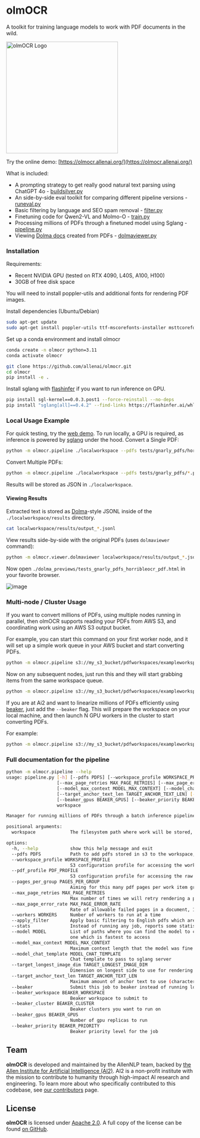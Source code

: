 # olmOCR

A toolkit for training language models to work with PDF documents in the wild.


<img src="https://github.com/user-attachments/assets/d70c8644-3e64-4230-98c3-c52fddaeccb6" alt="olmOCR Logo" width="300"/>
<br/>

Try the online demo: [https://olmocr.allenai.org/](https://olmocr.allenai.org/)

What is included:
 - A prompting strategy to get really good natural text parsing using ChatGPT 4o - [buildsilver.py](https://github.com/allenai/olmocr/blob/main/olmocr/data/buildsilver.py)
 - An side-by-side eval toolkit for comparing different pipeline versions - [runeval.py](https://github.com/allenai/olmocr/blob/main/olmocr/eval/runeval.py)
 - Basic filtering by language and SEO spam removal - [filter.py](https://github.com/allenai/olmocr/blob/main/olmocr/filter/filter.py)
 - Finetuning code for Qwen2-VL and Molmo-O - [train.py](https://github.com/allenai/olmocr/blob/main/olmocr/train/train.py)
 - Processing millions of PDFs through a finetuned model using Sglang - [pipeline.py](https://github.com/allenai/olmocr/blob/main/olmocr/pipeline.py)
 - Viewing [Dolma docs](https://github.com/allenai/dolma) created from PDFs - [dolmaviewer.py](https://github.com/allenai/olmocr/blob/main/olmocr/viewer/dolmaviewer.py)

### Installation

Requirements:
 - Recent NVIDIA GPU (tested on RTX 4090, L40S, A100, H100)
 - 30GB of free disk space
 
You will need to install poppler-utils and additional fonts for rendering PDF images.

Install dependencies (Ubuntu/Debian)
```bash
sudo apt-get update
sudo apt-get install poppler-utils ttf-mscorefonts-installer msttcorefonts fonts-crosextra-caladea fonts-crosextra-carlito gsfonts lcdf-typetools
```

Set up a conda environment and install olmocr
```bash
conda create -n olmocr python=3.11
conda activate olmocr

git clone https://github.com/allenai/olmocr.git
cd olmocr
pip install -e .
```

Install sglang with [flashinfer](https://github.com/flashinfer-ai/flashinfer) if you want to run inference on GPU.
```bash
pip install sgl-kernel==0.0.3.post1 --force-reinstall --no-deps
pip install "sglang[all]==0.4.2" --find-links https://flashinfer.ai/whl/cu124/torch2.4/flashinfer/
```

### Local Usage Example

For quick testing, try the [web demo](https://olmocr.allen.ai/). To run locally, a GPU is required, as inference is powered by [sglang](https://github.com/sgl-project/sglang) under the hood.
Convert a Single PDF:
```bash
python -m olmocr.pipeline ./localworkspace --pdfs tests/gnarly_pdfs/horribleocr.pdf
```

Convert Multiple PDFs:
```bash
python -m olmocr.pipeline ./localworkspace --pdfs tests/gnarly_pdfs/*.pdf
```
Results will be stored as JSON in `./localworkspace`.

#### Viewing Results

Extracted text is stored as [Dolma](https://github.com/allenai/dolma)-style JSONL inside of the `./localworkspace/results` directory.

```bash
cat localworkspace/results/output_*.jsonl  
```

View results side-by-side with the original PDFs (uses `dolmaviewer` command):

```bash
python -m olmocr.viewer.dolmaviewer localworkspace/results/output_*.jsonl
```

Now open `./dolma_previews/tests_gnarly_pdfs_horribleocr_pdf.html` in your favorite browser.

![image](https://github.com/user-attachments/assets/128922d1-63e6-4d34-84f2-d7901237da1f)


### Multi-node / Cluster Usage

If you want to convert millions of PDFs, using multiple nodes running in parallel, then olmOCR supports
reading your PDFs from AWS S3, and coordinating work using an AWS S3 output bucket.

For example, you can start this command on your first worker node, and it will set up
a simple work queue in your AWS bucket and start converting PDFs.

```bash
python -m olmocr.pipeline s3://my_s3_bucket/pdfworkspaces/exampleworkspace --pdfs s3://my_s3_bucket/jakep/gnarly_pdfs/*.pdf
```

Now on any subsequent nodes, just run this and they will start grabbing items from the same workspace queue. 
```bash
python -m olmocr.pipeline s3://my_s3_bucket/pdfworkspaces/exampleworkspace
```

If you are at Ai2 and want to linearize millions of PDFs efficiently using [beaker](https://www.beaker.org), just add the `--beaker`
flag. This will prepare the workspace on your local machine, and then launch N GPU workers in the cluster to start
converting PDFs.

For example:
```bash
python -m olmocr.pipeline s3://my_s3_bucket/pdfworkspaces/exampleworkspace --pdfs s3://my_s3_bucket/jakep/gnarly_pdfs/*.pdf --beaker --beaker_gpus 4
```

### Full documentation for the pipeline

```bash
python -m olmocr.pipeline --help
usage: pipeline.py [-h] [--pdfs PDFS] [--workspace_profile WORKSPACE_PROFILE] [--pdf_profile PDF_PROFILE] [--pages_per_group PAGES_PER_GROUP]
                   [--max_page_retries MAX_PAGE_RETRIES] [--max_page_error_rate MAX_PAGE_ERROR_RATE] [--workers WORKERS] [--apply_filter] [--stats] [--model MODEL]
                   [--model_max_context MODEL_MAX_CONTEXT] [--model_chat_template MODEL_CHAT_TEMPLATE] [--target_longest_image_dim TARGET_LONGEST_IMAGE_DIM]
                   [--target_anchor_text_len TARGET_ANCHOR_TEXT_LEN] [--beaker] [--beaker_workspace BEAKER_WORKSPACE] [--beaker_cluster BEAKER_CLUSTER]
                   [--beaker_gpus BEAKER_GPUS] [--beaker_priority BEAKER_PRIORITY]
                   workspace

Manager for running millions of PDFs through a batch inference pipeline

positional arguments:
  workspace             The filesystem path where work will be stored, can be a local folder, or an s3 path if coordinating work with many workers, s3://bucket/prefix/

options:
  -h, --help            show this help message and exit
  --pdfs PDFS           Path to add pdfs stored in s3 to the workspace, can be a glob path s3://bucket/prefix/*.pdf or path to file containing list of pdf paths
  --workspace_profile WORKSPACE_PROFILE
                        S3 configuration profile for accessing the workspace
  --pdf_profile PDF_PROFILE
                        S3 configuration profile for accessing the raw pdf documents
  --pages_per_group PAGES_PER_GROUP
                        Aiming for this many pdf pages per work item group
  --max_page_retries MAX_PAGE_RETRIES
                        Max number of times we will retry rendering a page
  --max_page_error_rate MAX_PAGE_ERROR_RATE
                        Rate of allowable failed pages in a document, 1/250 by default
  --workers WORKERS     Number of workers to run at a time
  --apply_filter        Apply basic filtering to English pdfs which are not forms, and not likely seo spam
  --stats               Instead of running any job, reports some statistics about the current workspace
  --model MODEL         List of paths where you can find the model to convert this pdf. You can specify several different paths here, and the script will try to use the
                        one which is fastest to access
  --model_max_context MODEL_MAX_CONTEXT
                        Maximum context length that the model was fine tuned under
  --model_chat_template MODEL_CHAT_TEMPLATE
                        Chat template to pass to sglang server
  --target_longest_image_dim TARGET_LONGEST_IMAGE_DIM
                        Dimension on longest side to use for rendering the pdf pages
  --target_anchor_text_len TARGET_ANCHOR_TEXT_LEN
                        Maximum amount of anchor text to use (characters)
  --beaker              Submit this job to beaker instead of running locally
  --beaker_workspace BEAKER_WORKSPACE
                        Beaker workspace to submit to
  --beaker_cluster BEAKER_CLUSTER
                        Beaker clusters you want to run on
  --beaker_gpus BEAKER_GPUS
                        Number of gpu replicas to run
  --beaker_priority BEAKER_PRIORITY
                        Beaker priority level for the job
```


## Team

<!-- start team -->

**olmOCR** is developed and maintained by the AllenNLP team, backed by [the Allen Institute for Artificial Intelligence (AI2)](https://allenai.org/).
AI2 is a non-profit institute with the mission to contribute to humanity through high-impact AI research and engineering.
To learn more about who specifically contributed to this codebase, see [our contributors](https://github.com/allenai/olmocr/graphs/contributors) page.

<!-- end team -->

## License

<!-- start license -->

**olmOCR** is licensed under [Apache 2.0](https://www.apache.org/licenses/LICENSE-2.0).
A full copy of the license can be found [on GitHub](https://github.com/allenai/olmocr/blob/main/LICENSE).

<!-- end license -->
